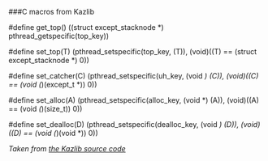 ###C macros from Kazlib

\#define get_top() ((struct except_stacknode *) pthread_getspecific(top_key))

\#define set_top(T) (pthread_setspecific(top_key, (T)), (void)((T) == (struct except_stacknode *) 0))

\#define set_catcher(C) (pthread_setspecific(uh_key, (void *) (C)), (void)((C) == (void (*)(except_t *)) 0))

\#define set_alloc(A) (pthread_setspecific(alloc_key, (void *) (A)), (void)((A) == (void *(*)(size_t)) 0))

\#define set_dealloc(D) (pthread_setspecific(dealloc_key, (void *) (D)), (void)((D) == (void (*)(void *)) 0))

_Taken from [the Kazlib source code](http://git.savannah.gnu.org/cgit/kazlib.git/tree/except.c)_
